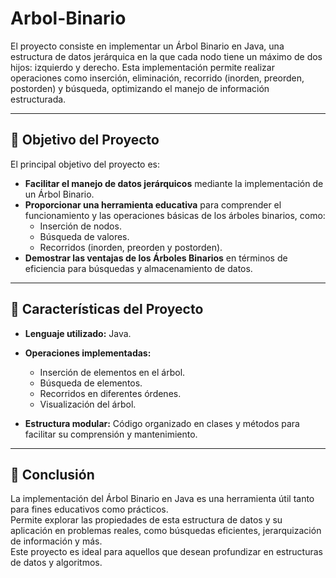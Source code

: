 # Arbol-Binario
El proyecto consiste en implementar un Árbol Binario en Java, una estructura de datos jerárquica en la que cada nodo tiene un máximo de dos hijos: izquierdo y derecho. Esta implementación permite realizar operaciones como inserción, eliminación, recorrido (inorden, preorden, postorden) y búsqueda, optimizando el manejo de información estructurada.

---

## 🎯 Objetivo del Proyecto

El principal objetivo del proyecto es:

- **Facilitar el manejo de datos jerárquicos** mediante la implementación de un Árbol Binario.
- **Proporcionar una herramienta educativa** para comprender el funcionamiento y las operaciones básicas de los árboles binarios, como:
  - Inserción de nodos.
  - Búsqueda de valores.
  - Recorridos (inorden, preorden y postorden).
- **Demostrar las ventajas de los Árboles Binarios** en términos de eficiencia para búsquedas y almacenamiento de datos.

---

## 🚀 Características del Proyecto

- **Lenguaje utilizado:** Java.
- **Operaciones implementadas:**
  - Inserción de elementos en el árbol.
  - Búsqueda de elementos.
  - Recorridos en diferentes órdenes.
  - Visualización del árbol.

- **Estructura modular:** Código organizado en clases y métodos para facilitar su comprensión y mantenimiento.

---

## 🌟 Conclusión

La implementación del Árbol Binario en Java es una herramienta útil tanto para fines educativos como prácticos.  
Permite explorar las propiedades de esta estructura de datos y su aplicación en problemas reales, como búsquedas eficientes, jerarquización de información y más.  
Este proyecto es ideal para aquellos que desean profundizar en estructuras de datos y algoritmos.

